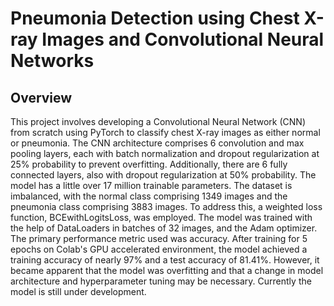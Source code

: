 # Pneumonia Detection using Chest X-ray Images and Convolutional Neural Networks

Overview
--------
This project involves developing a Convolutional Neural Network (CNN) from scratch using PyTorch to classify chest X-ray images as either normal or pneumonia. The CNN architecture comprises 6 convolution and max pooling layers, each with batch normalization and dropout regularization at 25% probability to prevent overfitting. Additionally, there are 6 fully connected layers, also with dropout regularization at 50% probability. The model has a little over 17 million trainable parameters. The dataset is imbalanced, with the normal class comprising 1349 images and the pneumonia class comprising 3883 images. To address this, a weighted loss function, BCEwithLogitsLoss, was employed. The model was trained with the help of DataLoaders in batches of 32 images, and the Adam optimizer. The primary performance metric used was accuracy. After training for 5 epochs on Colab's GPU accelerated environment, the model achieved a training accuracy of nearly 97% and a test accuracy of 81.41%. However, it became apparent that the model was overfitting and that a change in model architecture and hyperparameter tuning may be necessary. Currently the model is still under development.
